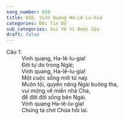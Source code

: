 ```yaml
---
song_number: 658
title: 658. Vinh Quang Ha-Lê-Lu-Gia
categories: Đời Tín Đồ
sub_categories: Vui Vẻ Vì Được Cứu
draft: false
---
```

<dl><dt>Câu 1:</dt><dd data-verse="1">Vinh quang, Ha-lê-lu-gia! <br/>Ðời tự do trong Ngài; <br/>Vinh quang, Ha-lê-lu-gia! <br/>Một cuộc sống mới từ nay. <br/>Muôn tội, quyền năng Ngài buông tha, <br/>vui mừng về miền nhà Cha, <br/>để đời đời sống bên Ngài. <br/>Vinh quang Ha-lê-lu-gia! <br/>Chúng ta chờ Chúa hồi lai. </dd></dl>